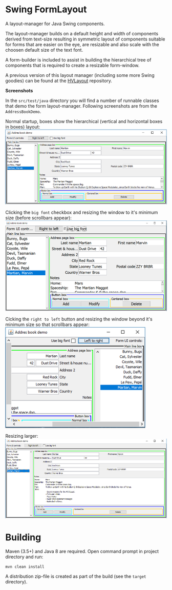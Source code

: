 # Swing FormLayout

A layout-manager for Java Swing components. 

The layout-manager builds on a default height and width of components derived from text-size resulting in symmetric layout of components suitable for forms that are easier on the eye, are resizable and also scale with the choosen default size of the text font.

A form-builder is included to assist in building the hierarchical tree of components that is required to create a resizable form-window. 

A previous version of this layout manager (including some more Swing goodies) can be found at the [HVLayout](https://github.com/fwi/HVLayout) repository.

**Screenshots**

In the `src/test/java` directory you will find a number of runnable classes that demo the form layout-manager. Following screenshots are from the `AddressBookDemo`.

Normal startup, boxes show the hierarchical (vertical and horizontal boxes in boxes) layout:
<br/>![AddressBookDemo-default](https://github.com/fwi/swing-formlayout/raw/master/screenshots/address-book-demo.png)

Clicking the `big font` checkbox and resizing the window to it's minimum size (before scrollbars appear):
<br/>![AddressBookDemo-bigfont](https://github.com/fwi/swing-formlayout/raw/master/screenshots/address-book-demo-big-font-small-window.png)

Cicking the `right to left` button and resizing the window beyond it's minimum size so that scrollbars appear:
<br/>![AddressBookDemo-rtol](https://github.com/fwi/swing-formlayout/raw/master/screenshots/address-book-demo-rtol-scrollbars.png)

Resizing larger:
<br/>![AddressBookDemo-large](https://github.com/fwi/swing-formlayout/raw/master/screenshots/address-book-demo-large.png)

# Building
 
Maven (3.5+) and Java 8 are required.
Open command prompt in project directory and run:
```
mvn clean install
```
A distribution zip-file is created as part of the build (see the `target` directory).
